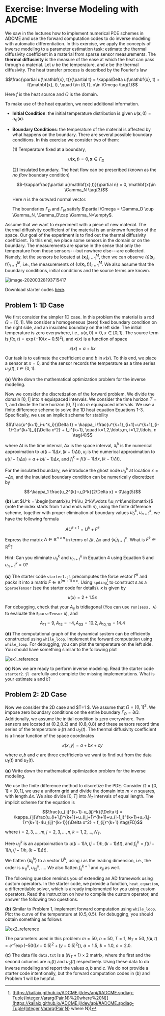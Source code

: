 # Exercise: Inverse Modeling with ADCME

We saw in the lectures how to implement numerical PDE schemes in ADCME and use the forward computation codes to do inverse modeling with automatic differentiation. In this exercise, we apply the concepts of inverse modeling to a parameter estimation task: estimate the thermal diffusivity coefficient in a material from sparse sensor measurements. The **thermal diffusivity** is the measure of the ease at which the heat can pass through a material. Let $u$ be the temperature, and $\kappa$ be the thermal diffusivity. The heat transfer process is described by the Fourier's law 

$$\frac{\partial u(\mathbf{x}, t)}{\partial t} = \kappa\Delta u(\mathbf{x}, t) + f(\mathbf{x}, t), \quad t\in (0,T), x\in \Omega \tag{1}$$

Here $f$ is the heat source and $\Omega$ is the domain.

To make use of the heat equation, we need additional information. 

- **Initial Condition**: the initial temperature distribution is given $u(\mathbf{x}, 0) = u_0(\mathbf{x})$. 

- **Boundary Conditions**: the temperature of the material is affected by what happens on the boundary. There are several possible boundary conditions. In this exercise we consider two of them:

  (1) Temperature fixed at a boundary,

  $$u(\mathbf{x}, t) = 0, \mathbf{x}\in \Gamma_D \tag{2}$$

  (2) Insulated boundary. The heat flow can be prescribed (known as the _no flow_ boundary condition)

  $$-\kappa\frac{\partial u(\mathbf{x},t)}{\partial n} = 0, \mathbf{x}\in \Gamma_N \tag{3}$$

  Here $n$ is the outward normal vector. 

  The boundaries $\Gamma_D$ and $\Gamma_N$ satisfy $\partial \Omega = \Gamma_D \cup \Gamma_N, \Gamma_D\cap \Gamma_N=\empty$.

Assume that we want to experiment with a piece of new material. The thermal diffusivity coefficient of the material is an unknown function of the space. Our goal of the experiment is to find out the thermal diffusivity coefficient. To this end, we place some sensors in the domain or on the boundary. The measurements are sparse in the sense that only the temperature from those sensors---but nowhere else---are collected. Namely, let the sensors be located at $\{\mathbf{x}_i\}_{i=1}^M$, then we can observe $\{\hat u(\mathbf{x}_i, t)\}_{i=1}^M$, i.e., the measurements of $\{ u(\mathbf{x}_i, t)\}_{i=1}^M$. We also assume that the boundary conditions, initial conditions and the source terms are known. 

![image-20200328193715417](./assets/ex_figure.png) 

Download starter codes [here](https://github.com/ADCMEMarket/CME216-Supplementary).

## Problem 1: 1D Case

We first consider the simpler 1D case. In this problem the material is a rod $\Omega=[0,1]$. We consider a homogeneous (zero) fixed boundary condition on the right side, and an insulated boundary on the left side. The initial temperature is zero everywhere, i.e., $u(x, 0)=0$, $x\in [0,1]$. The source term is $f(x, t) = \exp(-10(x-0.5)^2)$, and $\kappa(x)$ is a function of space

$$\kappa(x) = a + bx$$

Our task is to estimate the coefficient $a$ and $b$ in $\kappa(x)$. To this end, we place a sensor at $x=0$, and the sensor records the temperature as a time series $u_0(t)$, $t\in (0,1)$. 

**(a)** Write down the mathematical optimization problem for the inverse modeling.

Now we consider the discretization of the forward problem. We divide the domain $[0,1]$ into $n$ equispaced intervals. We consider the time horizon $T = 1$, and divide the time horizon $[0,T]$ into $m$ equispaced intervals. We use a finite difference scheme to solve the 1D heat equation Equations 1-3. Specifically, we use an implicit scheme for stability

$$\frac{u^{k+1}_i-u^k_i}{\Delta t} = \kappa_i \frac{u^{k+1}_{i+1}+u^{k+1}_{i-1}-2u^{k+1}_i}{\Delta x^2} + f_i^{k+1}, \quad k=1,2,\ldots,m, i=1,2,\ldots, n \tag{4}$$

where $\Delta t$ is the time interval, $\Delta x$ is the space interval, $u_i^k$ is the numerical approximation to $u((i-1)\Delta x, (k-1)\Delta t)$, $\kappa_i$ is the numerical approximation to $\kappa((i-1)\Delta x) = a + b(i-1)\Delta x$, and $f_i^{k} = f((i-1)\Delta x, (k-1)\Delta t)$.

For the insulated boundary, we introduce the ghost node $u_{0}^k$ at location $x=-\Delta x$, and the insulated boundary condition can be numerically discretized by 

$$-\kappa_1 \frac{u_2^{k}-u_0^k}{2\Delta x} = 0\tag{5}$$

**(b)** Let $U^k = \begin{bmatrix}u_1^k\\u_2^k\\\vdots \\u_n^k\end{bmatrix}$ (note the index starts from 1 and ends with $n$), using the finite difference scheme, together with proper elimination of boundary values $u_0^k$, $u_{n+1}^k$, we have the following formula

$$AU^{k+1} = U^k + F^k$$

Express the matrix $A\in \mathbb{R}^{n\times n}$ in terms of $\Delta t$, $\Delta x$ and $\{\kappa_i\}_{i=1}^{n}$. What is $F^k\in \mathbb{R}^n$?

Hint: Can you eliminate $u_0^k$ and $u_{n+1}^k$ in Equation 4 using Equation 5 and $u_{n+1}^k=0$?

**(c)** The starter code `starter1.jl` precomputes the force vector $F^k$ and packs it into a matrix $F\in \mathbb{R}^{(m+1)\times n}$. Using `spdiag`[^spdiag]  to construct `A` as a `SparseTensor` (see the starter code for details). $\kappa$ is given by

[^spdiag]: [https://kailaix.github.io/ADCME.jl/dev/api/#ADCME.spdiag-Tuple{Integer,Vararg{Pair,N}%20where%20N}](https://kailaix.github.io/ADCME.jl/dev/api/#ADCME.spdiag-Tuple{Integer,Vararg{Pair,N} where N})

$$\kappa(x) = 2+1.5x$$

 For debugging, check that your $A_{ij}$ is tridiagonal (You can use `run(sess, A)` to evaluate the `SparseTensor` `A`), and 

$$A_{11} = 9, A_{12} = -4, A_{33} = 10.2, A_{10, 10} = 14.4$$

**(d)** The computational graph of the dynamical system can be efficiently constructed using `while_loop`. Implement the forward computation using `while_loop`. For debugging, you can plot the temperature on the left side. You should have something similar to the following plot 



![ex1_reference](./assets/ex1_reference.png)

**(e)** Now we are ready to perform inverse modeling. Read  the starter code `starter2.jl `carefully and complete the missing implementations. What is your estimate `a` and `b`?

## Problem 2: 2D Case

Now we consider the 2D case and $T=1 $. We assume that $\Omega=[0,1]^2$. We impose zero boundary conditions on the entire boundary $\Gamma_D=\partial\Omega$. Additionally, we assume the initial condition is zero everywhere. Two sensors are located at (0.2,0.2) and $(0.8,0.8)$ and these sensors record  time series of the temperature $u_1(t)$ and $u_2(t)$. The thermal diffusivity coefficient is a linear function of the space coordinates

$$\kappa(x, y) = a + bx + cy$$

where $a, b$ and $c$ are three coefficients we want to find out from the data $u_1(t)$ and $u_2(t)$. 

**(a)** Write down the mathematical optimization problem for the inverse modeling.

We use the finite difference method to discretize the PDE. Consider $\Omega=[0,1]\times [0,1]$, we use a uniform grid and divide the domain into $m\times n$ squares, with length $\Delta  x$. We also divide $[0,T]$ into $N_T$ intervals of equal length. The implicit scheme for the equation is 

$$\frac{u_{ij}^{k+1}-u_{ij}^k}{\Delta t} = \kappa_{ij}\frac{u_{i+1,j}^{k+1}+u_{i,j+1}^{k+1}+u_{i-1,j}^{k+1}+u_{i,j-1}^{k+1}-4u_{ij}^{k+1}}{\Delta x^2} + f_{ij}^{k+1} \tag{FD}$$


where $i=2,3,\ldots, m, j=2,3,\ldots, n, k=1,2,\ldots, N_T$.

Here $u_{ij}^k$ is an approximation to $u((i-1)h, (j-1)h, (k-1)\Delta t)$, and $f_{ij}^k = f((i-1)h, (j-1)h, (k-1)\Delta t)$.

We flatten $\{u_{ij}^k\}$ to a vector $U^k$, using $i$ as the leading dimension, i.e., the order is $u_{11}^k, u_{12}^k, \ldots$. We also flatten $f_{ij}^{k+1}$ and $\kappa_{ij}$ as well. 

The following question reminds you of extending an AD framework using custom operators. In the starter code, we provide a function, `heat_equation`, a differentiable solver, which is already implemented for you using custom operators. Read the instruction on how to compile the custom operator, and answer the following two questions. 

**(b)** Similar to Problem 1, implement forward computation using `while_loop`. Plot the curve of the temperature at $(0.5,0.5)$. For debugging, you should obtain something as follows

![ex2_reference](./assets/ex2_reference.png)

The parameters used in this problem: $m=50$, $n=50$, $T=1$, $N_T=50$, $f(\mathbf{x},t) = e^{-t}\exp(-50((x-0.5)^2+(y-0.5)^2))$, $a = 1.5$, $b=1.0$, $c=2.0$. 

**(c)** The data file `data.txt` is a $(N_T+1)\times 2$ matrix, where the first and the second columns are $u_1(t)$ and $u_2(t)$ respectively. Using these data to do inverse modeling and report the values $a, b$ and $c$. We do not provide a starter code intentionally, but the forward computation codes in (b) and Problem 1 will be helpful. 

